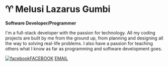 # ♈ Melusi Lazarus Gumbi

**Software Developer/Programmer**

I'm a full-stack developer with the passion for technology. All my coding projects are built by me from the ground up, from planning and designing all the way to solving real-life problems. I also have a passion for teaching others what I know as far as programming and software development goes.

<p align="left">
    <a href='https://m.facebook.com/lazarus.somkhanda?eav=AfYs3anUoNwlGc5te9lf-htipWUfa7Bq_BKomvf3yBDr3Y1wQWu3TE26l63_dXsJpjo&paipv=0'><img alt="facebook" title="Melusi Gumbi" src="https://custom-icon-badges.demolab.com/facebook"/>FACEBOOK</a>
    <a href='mailto:gumbimelusi2@gmail.com'>EMAIL</a>
</p>
<!---
lazarus-gumbi/lazarus-gumbi is a ✨ special ✨ repository because its `README.md` (this file) appears on your GitHub profile.
You can click the Preview link to take a look at your changes.
--->
